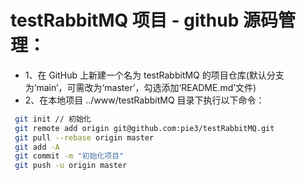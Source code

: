 # testRabbitMQ 项目 - github 源码管理：
- 1、在 GitHub 上新建一个名为 testRabbitMQ 的项目仓库(默认分支为‘main’，可需改为‘master’，勾选添加‘README.md’文件)
- 2、在本地项目 ../www/testRabbitMQ 目录下执行以下命令：
```sh
 git init // 初始化
 git remote add origin git@github.com:pie3/testRabbitMQ.git
 git pull --rebase origin master
 git add -A
 git commit -m "初始化项目"
 git push -u origin master
```

 

